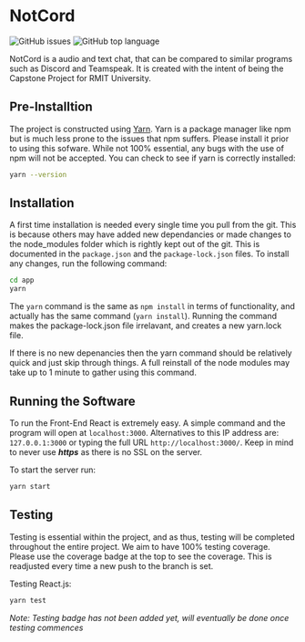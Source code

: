 # NotCord

![GitHub issues](https://img.shields.io/github/issues/willmcpherson2/notcord) ![GitHub top language](https://img.shields.io/github/languages/top/willmcpherson2/notcord)

NotCord is a audio and text chat, that can be compared to similar programs such as Discord and Teamspeak. It is created with the intent of being the Capstone Project for RMIT University.

## Pre-Installtion
The project is constructed using [Yarn](https://classic.yarnpkg.com/en/docs/install/#windows-stable). Yarn is a package manager like npm but is much less prone to the issues that npm suffers. Please install it prior to using this sofware. While not 100% essential, any bugs with the use of npm will not be accepted.
You can check to see if yarn is correctly installed:
```bash
yarn --version
```

## Installation
A first time installation is needed every single time you pull from the git. This is because others may have added new dependancies or made changes to the node_modules folder which is rightly kept out of the git. This is documented in the `package.json` and the `package-lock.json` files. To install any changes, run the following command:
```bash
cd app
yarn
```
The `yarn` command is the same as `npm install` in terms of functionality, and actually has the same command (`yarn install`). Running the command makes the package-lock.json file irrelavant, and creates a new yarn.lock file.

If there is no new depenancies then the yarn command should be relatively quick and just skip through things. A full reinstall of the node modules may take up to 1 minute to gather using this command.

## Running the Software
To run the Front-End React is extremely easy. A simple command and the program will open at `localhost:3000`. Alternatives to this IP address are: `127.0.0.1:3000` or typing the full URL `http://localhost:3000/`. Keep in mind to never use ***https*** as there is no SSL on the server. 

To start the server run:
```bash
yarn start
```

## Testing
Testing is essential within the project, and as thus, testing will be completed throughout the entire project. We aim to have 100% testing coverage. Please use the coverage badge at the top to see the coverage. This is readjusted every time a new push to the branch is set. 

Testing React.js:
```bash
yarn test
```

*Note: Testing badge has not been added yet, will eventually be done once testing commences*
